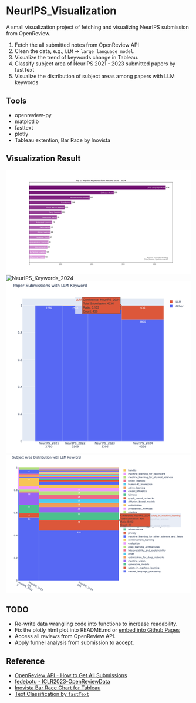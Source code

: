 # NeurIPS_Visualization
A small visualization project of fetching and visualizing NeurIPS submission from OpenReview. 
1. Fetch the all submitted notes from OpenReview API
2. Clean the data, e.g., `LLM` -> `large language model`. 
3. Visualize the trend of keywords change in Tableau.
4. Classify subject area of NeurIPS 2021 - 2023 submitted papers by fastText
5. Visualize the distribution of subject areas among papers with LLM keywords

## Tools
- openreview-py
- matplotlib
- fasttext
- plotly
- Tableau extention, Bar Race by Inovista

## Visualization Result

![NeurIPS_Keywords_2024](graphs/NeurIPS_Keywords_2024.png)
![NeurIPS_Keywords_2024](graphs/NeurIPS_Keywords.gif)
![Paper Submissions with LLM Keyword](graphs/Screenshot_paper_submissions_with_llm_keyword.png)
![Subject Area Distribution with LLM Keyword](graphs/Screenshot_subject_area_distribution_with_llm_keyword.png)
<!-- [![Paper Submissions with LLM Keyword](graphs/paper_submissions_with_llm_keyword.html)](graphs/paper_submissions_with_llm_keyword.html "View interactive plot by Plotly") -->
<!-- [![Subject Area Distribution with LLM Keyword](graphs/subject_area_distribution_with_llm_keyword.html)](graphs/subject_area_distribution_with_llm_keyword.html "View interactive plot by Plotly") -->
<!-- { % include_relative graphs/paer_submissions_with_llm_keyword_trend.html % }  -->
<!-- { % include_relative graphs/subject_area_distribution_with_llm_keyword.html % }  -->

## TODO
- Re-write data wrangling code into functions to increase readability.
- Fix the plotly html plot into README.md or [embed into Github Pages](https://automating-gis-processes.github.io/2016/Lesson5-share-on-github.html)
- Access all reviews from OpenReview API.
- Apply funnel analysis from submission to accept. 

## Reference

- [OpenReview API - How to Get All Submissions](https://docs.openreview.net/how-to-guides/data-retrieval-and-modification/how-to-get-all-submissions)
- [fedebotu - ICLR2023-OpenReviewData](https://github.com/fedebotu/ICLR2023-OpenReviewData/tree/main)
- [Inovista Bar Race Chart for Tableau](https://www.inovista.com/animatorFiles/demoProjects/BarRaceTableau.html)
- [Text Classification by `fastText`](https://fasttext.cc/docs/en/supervised-tutorial.html)